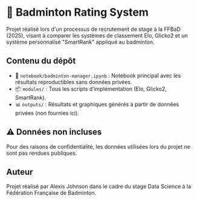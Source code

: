 # 🏸 Badminton Rating System

Projet réalisé lors d'un processus de recrutement de stage à la FFBaD (2025), visant à comparer les systèmes de classement Elo, Glicko2 et un système personnalisé "SmartRank" appliqué au badminton.

## Contenu du dépôt

- 📔 `notebook/badminton-manager.ipynb` : Notebook principal avec les résultats reproductibles sans données privées.
- 📦 `modules/` : Tous les scripts d’implémentation (Elo, Glicko2, SmartRank).
- 📊 `outputs/` : Résultats et graphiques générés à partir de données privées (non fournies ici).

## ⚠️ Données non incluses

Pour des raisons de confidentialité, les données utilisées lors du projet ne sont pas rendues publiques.

## Auteur

Projet réalisé par Alexis Johnson dans le cadre du stage Data Science à la Fédération Française de Badminton.
